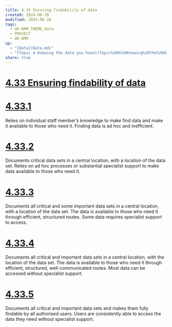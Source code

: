 ```yaml
---
title: 4.33 Ensuring findability of data
created: 2024-08-28
modified: 2024-08-28
tags:
  - UK-DMM_THEME_data
  - PROJECT
  - UK-DMM
up:
  - "[Data](Data.md)"
  - "[Topic 4 Knowing the data you have](Topic%204%20Knowing%20the%20data%20you%20have.md)"
share: true
---
```

# [4.33 Ensuring findability of data](4.33%20Ensuring%20findability%20of%20data.md)
# [4.33.1](4.33.1.md)

Relies on individual staff member’s knowledge to make find data and make it available to those who need it. Finding data is ad hoc and inefficient.

# [4.33.2](4.33.2.md)

Documents critical data sets in a central location, with a location of the data set. Relies on ad hoc processes or substantial specialist support to make data available to those who need it.

# [4.33.3](4.33.3.md)

Documents all critical and some important data sets in a central location, with a location of the data set. The data is available to those who need it through efficient, structured routes. Some data requires specialist support to access.

# [4.33.4](4.33.4.md)

Documents all critical and important data sets in a central location, with the location of the data set. The data is available to those who need it through efficient, structured, well-communicated routes. Most data can be accessed without specialist support.

# [4.33.5](4.33.5.md)

Documents all critical and important data sets and makes them fully findable by all authorised users. Users are consistently able to access the data they need without specialist support.
